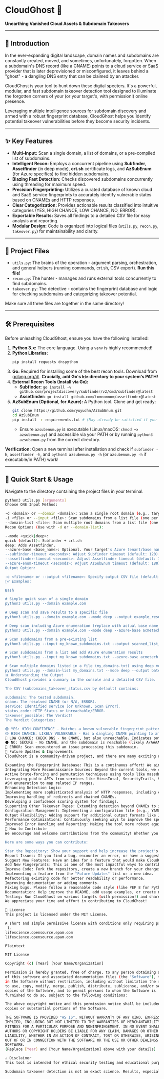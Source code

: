 # CloudGhost 👻

**Unearthing Vanished Cloud Assets & Subdomain Takeovers**

---

## 🚀 Introduction

In the ever-expanding digital landscape, domain names and subdomains are constantly created, moved, and sometimes, unfortunately, forgotten. When a subdomain's DNS record (like a CNAME) points to a cloud service or SaaS provider that is later deprovisioned or misconfigured, it leaves behind a "ghost" - a dangling DNS entry that can be claimed by an attacker.

CloudGhost is your tool to hunt down these digital specters. It's a powerful, modular, and fast subdomain takeover detection tool designed to illuminate the forgotten corners of your (or your target's, with permission!) online presence.

Leveraging multiple intelligence sources for subdomain discovery and armed with a robust fingerprint database, CloudGhost helps you identify potential takeover vulnerabilities before they become security incidents.

---

## ✨ Key Features

* **Multi-Input:** Scan a single domain, a list of domains, or a pre-compiled list of subdomains.
* **Intelligent Recon:** Employs a concurrent pipeline using **Subfinder**, **Assetfinder** (in deep mode), **crt.sh** certificate logs, and **AzSubEnum** (for Azure specifics) to find hidden subdomains.
* **Blazing Fast Detection:** Checks discovered subdomains concurrently using threading for maximum speed.
* **Precision Fingerprinting:** Utilizes a curated database of known cloud and SaaS service fingerprints to accurately identify vulnerable states based on CNAMEs and HTTP responses.
* **Clear Categorization:** Provides actionable results classified into intuitive categories (YES, HIGH CHANCE, LOW CHANCE, NO, ERROR).
* **Exportable Results:** Saves all findings to a detailed CSV file for easy analysis and reporting.
* **Modular Design:** Code is organized into logical files (`utils.py`, `recon.py`, `takeover.py`) for maintainability and clarity.

---

## 📁 Project Files

* `utils.py`: The brains of the operation - argument parsing, orchestration, and general helpers (running commands, crt.sh, CSV export). **Run this file!**
* `recon.py`: The hunter - manages and runs external tools concurrently to find subdomains.
* `takeover.py`: The detective - contains the fingerprint database and logic for checking subdomains and categorizing takeover potential.

Make sure all three files are together in the same directory!

---

## 🛠️ Prerequisites

Before unleashing CloudGhost, ensure you have the following installed:

1.  **Python 3.x:** The core language. Using a `venv` is highly recommended!
2.  **Python Libraries:**
    ```bash
    pip install requests dnspython
    ```
3.  **Go:** Required for installing some of the best recon tools. Download from [golang.org/dl](https://golang.golang.dl/). **Crucially, add Go's `bin` directory to your system's PATH!**
4.  **External Recon Tools (Install via Go):**
    * **Subfinder:** `go install -v github.com/projectdiscovery/subfinder/v2/cmd/subfinder@latest`
    * **Assetfinder:** `go install github.com/tomnomnom/assetfinder@latest`
5.  **AzSubEnum (Optional, for Azure):** A Python tool. Clone and get ready:
    ```bash
    git clone https://github.com/yuyudhn/AzSubEnum.git
    cd AzSubEnum
    pip install -r requirements.txt # (May already be satisfied if you installed requests/dnspython)
    ```
    * Ensure `azsubenum.py` is executable (Linux/macOS: `chmod +x azsubenum.py`) and accessible via your PATH or by running `python3 azsubenum.py` from the correct directory.

**Verification:** Open a new terminal after installation and check if `subfinder -h`, `assetfinder -h`, and `python3 azsubenum.py -h` (or `azsubenum.py -h` if executable/in PATH) work!

---

## 🚀 Quick Start & Usage

Navigate to the directory containing the project files in your terminal.

```bash
python3 utils.py [arguments]
Choose ONE Input Method:

-d <domain> or --domain <domain>: Scan a single root domain (e.g., target.com).
-i <file> or --input <file>: Scan subdomains from a list file (one per line). Skips root domain recon.
--domain-list <file>: Scan multiple root domains from a list file (one per line). Runs full process for each.
Recon Options (Use with -d or --domain-list):

--mode <quick|deep>:
quick (default): Subfinder + crt.sh
deep: Adds Assetfinder.
--azure-base <base_name>: Optional. Your target's Azure tenant/base name (e.g., acmecorp). Enables AzSubEnum.
--subfinder-timeout <seconds>: Adjust Subfinder timeout (default: 120).
--assetfinder-timeout <seconds>: Adjust Assetfinder timeout (default: 180).
--azure-enum-timeout <seconds>: Adjust AzSubEnum timeout (default: 180).
Output Option:

-o <filename> or --output <filename>: Specify output CSV file (default: subdomains_takeover_status.csv).
🧙‍♂️ Examples:

Bash

# Simple quick scan of a single domain
python3 utils.py --domain example.com

# Deep scan and save results to a specific file
python3 utils.py --domain example.com --mode deep --output example_results.csv

# Deep scan including Azure enumeration (replace with actual base name!)
python3 utils.py --domain example.com --mode deep --azure-base acmetech --output example_azure_results.csv

# Scan subdomains from a pre-existing list
python3 utils.py --input my_known_subdomains.txt --output scanned_list_results.csv

# Scan subdomains from a list and add Azure enumeration results
python3 utils.py --input my_known_subdomains.txt --azure-base acmetech --output combined_results.csv

# Scan multiple domains listed in a file (my_domains.txt) using deep mode
python3 utils.py --domain-list my_domains.txt --mode deep --output batch_scan_results.csv
📊 Understanding the Output
CloudGhost provides a summary in the console and a detailed CSV file.

The CSV (subdomains_takeover_status.csv by default) contains:

subdomain: The tested subdomain.
cname: The resolved CNAME (or N/A, ERROR).
service: Identified service (or Unknown, Scan Error).
status_code: HTTP Status or Unreachable/ERROR.
takeover_possible: The Verdict!
The Verdict Categories:

🟢 YES: HIGH CONFIDENCE - Matches a known vulnerable fingerprint pattern. Manual verification highly recommended.
🟡 HIGH CHANCE: LIKELY VULNERABLE - Has a dangling CNAME pointing to an external service, but didn't match a specific 'YES' pattern. Requires manual investigation.
🔵 LOW CHANCE: CHECK DNS - No CNAME, but also unreachable. Indicates potential DNS issues, but not a CNAME takeover.
⚫ NO: SECURE - No CNAME, and the subdomain is reachable (likely A/AAAA record). No immediate CNAME takeover risk.
🔴 ERROR: Scan encountered an issue processing this subdomain.
🔮 Future Updates & Improvements
CloudGhost is a community-driven project, and there are many exciting avenues for future development to make it even more powerful and comprehensive. Here are some areas we plan to explore and welcome contributions on:

Expanding the Fingerprint Database: This is a continuous effort! We aim to significantly increase the number of supported cloud providers and SaaS services by adding new CNAME patterns and reliable detection indicators (status codes, body content, headers). Contributions for new fingerprints are highly valued.
Integrating More Reconnaissance Sources: Beyond the current tools, we can add support for:
Active brute-forcing and permutation techniques using tools like massdns combined with effective wordlists.
Leveraging public APIs from services like VirusTotal, SecurityTrails, Shodan, Censys, etc., for richer passive data (requires API key management).
ASN enumeration to map related IP ranges.
Enhancing Detection Logic:
Implementing more sophisticated analysis of HTTP responses, including checking response headers and analyzing page structure beyond simple string/regex matches.
Improving handling of redirects and chained CNAMEs.
Developing a confidence scoring system for findings.
Supporting Other Takeover Types: Extending detection beyond CNAMEs to identify vulnerable NS, A/AAAA, or MX records pointing to claimable resources.
Configuration Management: Implementing a configuration file (e.g., YAML or INI) to easily manage settings like timeouts, thread counts, enabled/disabled recon sources, and API keys.
Output Flexibility: Adding support for additional output formats like JSON for easier integration with other tools or workflows.
Performance Optimizations: Continuously seeking ways to improve the speed and efficiency of network requests and data processing, especially for large-scale scans.
Improved Error Handling and Reporting: Making the tool more robust against network issues and providing clearer error messages.
🤝 How to Contribute
We encourage and welcome contributions from the community! Whether you're a seasoned security researcher, a developer, or just getting started, your help is valuable.

Here are some ways you can contribute:

Star the Repository: Show your support and help increase the project's visibility!
Report Issues: If you find a bug, encounter an error, or have a suggestion for improvement, please open an issue on the GitHub repository. Provide as much detail as possible (steps to reproduce, error messages, environment details).
Suggest New Features: Have an idea for a feature that would make CloudGhost better? Open an issue to describe your idea and discuss its potential implementation.
Add New Fingerprints: This is one of the most impactful ways to contribute! Research vulnerable cloud/SaaS services, identify their CNAME patterns and reliable takeover indicators (status codes, unique body content, headers). Fork the repository, add the new fingerprint(s) to the FINGERPRINT_DB in takeover.py, and submit a Pull Request with your changes. Include links to your research or proof-of-concept if possible.
Improve Code: Fork the repository, create a new branch for your changes, and submit a Pull Request. This could involve:
Implementing a feature from the "Future Updates" list or a new idea.
Refactoring existing code for better readability or performance.
Improving documentation or adding comments.
Fixing bugs. Please follow a reasonable code style (like PEP 8 for Python) and include tests if applicable.
Documentation: Help improve the README, add usage examples, or create more detailed documentation for specific parts of the tool.
Testing: Run CloudGhost on various targets (with permission!) and share your findings (especially new vulnerable services or potential false positives/negatives) by opening issues.
We appreciate your time and effort in contributing to CloudGhost!

📄 License
This project is licensed under the MIT License.

A short and simple permissive license with conditions only requiring preservation of copyright and license notices. 1  Licensed works, modifications, and larger works may be distributed under different terms and without source code.   
 1. 
lifescience.opensource.epam.com
lifescience.opensource.epam.com

Plaintext

MIT License

Copyright (c) [Year] [Your Name/Organization]

Permission is hereby granted, free of charge, to any person obtaining a copy
of this software and associated documentation files (the "Software"), to deal
in the Software without restriction, including without limitation the rights
to use, copy, modify, merge, publish, distribute, sublicense, and/or sell
copies of the Software, and to permit persons to whom the Software is
furnished to do so, subject to the following conditions:

The above copyright notice and this permission notice shall be included in all
copies or substantial portions of the Software.

THE SOFTWARE IS PROVIDED "AS IS", WITHOUT WARRANTY OF ANY KIND, EXPRESS OR
IMPLIED, INCLUDING BUT NOT LIMITED TO THE WARRANTIES OF MERCHANTABILITY,
FITNESS FOR A PARTICULAR PURPOSE AND NONINFRINGEMENT. IN NO EVENT SHALL THE
AUTHORS OR COPYRIGHT HOLDERS BE LIABLE FOR ANY CLAIM, DAMAGES OR OTHER
LIABILITY, WHETHER IN AN ACTION OF CONTRACT, TORT OR OTHERWISE, ARISING FROM,
OUT OF OR IN CONNECTION WITH THE SOFTWARE OR THE USE OR OTHER DEALINGS IN THE
SOFTWARE.
(Replace [Year] and [Your Name/Organization] above with your details)

⚠️ Disclaimer
This tool is intended for ethical security testing and educational purposes ONLY. You must ensure you have explicit permission from the domain owner before performing any scans. Unauthorized scanning may violate laws and regulations.

Subdomain takeover detection is not an exact science. Results, especially those categorized as HIGH CHANCE, require manual verification. The tool may not find all vulnerabilities and might report false positives. Use responsibly and ethically!
